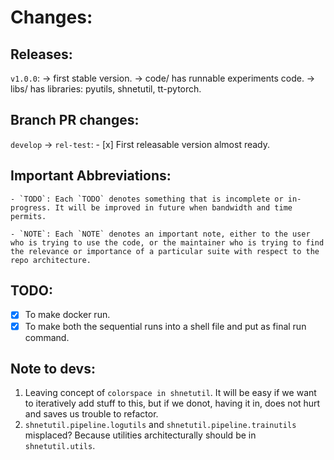 # Changes:

## Releases:
`v1.0.0`:
-> first stable version.
-> code/ has runnable experiments code.
-> libs/ has libraries: pyutils, shnetutil, tt-pytorch.

## Branch PR changes:

`develop` -> `rel-test`:
	- [x] First releasable version almost ready. 

## Important Abbreviations:
	- `TODO`: Each `TODO` denotes something that is incomplete or in-progress. It will be improved in future when bandwidth and time permits.

	- `NOTE`: Each `NOTE` denotes an important note, either to the user who is trying to use the code, or the maintainer who is trying to find the relevance or importance of a particular suite with respect to the repo architecture. 


## TODO:
- [x] To make docker run.
- [x] To make both the sequential runs into a shell file and put as final run command.

## Note to devs:
1. Leaving concept of `colorspace in shnetutil`. It will be easy if we want to iteratively add stuff to this, but if we donot, having it in, does not hurt and saves us trouble to refactor.
2. `shnetutil.pipeline.logutils` and `shnetutil.pipeline.trainutils` misplaced? Because utilities architecturally should be in `shnetutil.utils`.
